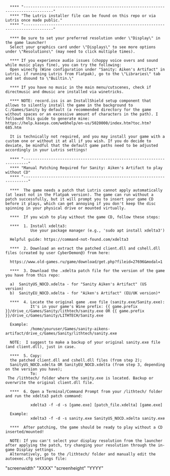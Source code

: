       **** "-----------------------------------------------------------------------------------"
      **** "The Lutris installer file can be found on this repo or via Lutris once made public."
      **** "-----------------------------------------------------------------------------------"

      **** Be sure to set your preferred resolution under \"Display\" in the game launcher!
      Select your graphics card under \"Displays\" to see more options under \"Resolutions\" (may need to click multiple times).
      
      **** If you experience audio issues (choppy voice overs and sound while music plays fine), you can try the following:
      Open winecfg (Wine configuration under "Sanity: Aiken's Artifact" in Lutris, if running Lutris from Flatpak), go to the \"Libraries\" tab and set dsound to \"Builtin.\"
      
      **** If you have no music in the main menu/cutscenes, check if directmusic and dmusic are installed via winetricks.

      **** NOTE: record.iss is an InstallShield setup component that allows to silently install the game in the background to C:/Games/Sanity by default (a recommended directory for the game without spaces or an excessive amount of characters in the path). I followed this guide to generate mine: https://help.kaseya.com/webhelp/en-us/5020000/index.htm?toc.htm?685.htm
      
      It is technically not required, and you may install your game with a custom one or without it at all if you wish. If you do decide to deviate, be mindful that the default game paths need to be adjusted accordingly in your Lutris settings!
      
      **** "------------------------------------------------------------------------"
      **** "Manual Patching Required for Sanity: Aiken's Artifact to play without CD"
      **** "------------------------------------------------------------------------"
      
      ****  The game needs a patch that Lutris cannot apply automatically (at least not in the Flatpak version). The game can run without a patch successfully, but it will prompt you to insert your game CD before it plays, which can get annoying if you don't keep the disc spinning in your physical drive or mounted virtually.
            
      ****  If you wish to play without the game CD, follow these steps:

      ****  1. Install xdelta3:
               Use your package manager (e.g., 'sudo apt install xdelta3')
               
      Helpful guide: https://command-not-found.com/xdelta3

      ****  2. Download an extract the patched client.dll and cshell.dll files (created by user CyberDemon@) from here:
      
      https://www.old-games.ru/game/download/get.php?fileid=27696&modal=1
      
      ****  3. Download the .xdelta patch file for the version of the game you have from this repo:
      
      a)  SanityUS_NOCD.xdelta - for "Sanity Aiken's Artifact" (US version)
      b)  SanityEU_NOCD.xdelta - for "Aiken's Artifact" (EU/UK version)*

      ****  4. Locate the original game .exe file (sanity.exe/Sanity.exe):
               It's in your game's Wine prefix: {{ game.prefix }}/drive_c/Games/Sanity/lithtech/sanity.exe OR {{ game.prefix }}/drive_c/Games/Sanity/LITHTECH/Sanity.exe

      Example:
               /home/youruser/Games/sanity-aikens-artifact/drive_c/Games/Sanity/lithtech/sanity.exe

      NOTE:  I suggest to make a backup of your original sanity.exe file (and client.dll), just in case.
      
      ****  5. Copy:
      the patched client.dll and cshell.dll files (from step 2);
      SanityUS_NOCD.xdelta OR SanityEU_NOCD.xdelta (from step 3, depending on the version you have);
               To:
     The /lithtech/ folder where the sanity.exe is located. Backup or overwrite the original client.dll file.

      ****  6. Open a Terminal/Command Prompt from your /lithtech/ folder and run the xdelta3 patch command:

               xdelta3 -f -d -s [game.exe] [patch_file.xdelta] [game.exe]

      Example:
               xdelta3 -f -d -s sanity.exe SanityUS_NOCD.xdelta sanity.exe

      ****  After patching, the game should be ready to play without a CD inserted/mounted!
      
      NOTE: If you can't select your display resolution from the launcher after applying the patch, try changing your resolution through the in-game Display settings.
      Alternatively, go to the /lithtech/ folder and manually edit the autoexec.cfg settings file:
"screenwidth" "XXXX"
"screenheight" "YYYY"
